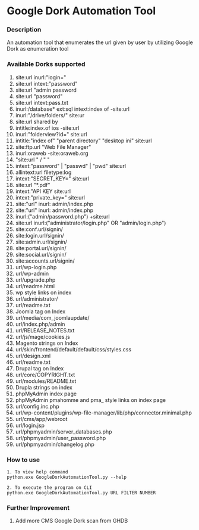 # Google Dork Automation Tool

### Description
An automation tool that enumerates the url given by user by utilizing Google Dork as enumeration tool 

### Available Dorks supported
1.  site:url inurl:"login=" 
2.  site:url intext:"password"
3.  site:url "admin password
4.  site:url "password"
5.  site:url intext:pass.txt 
6.  inurl:/database* ext:sql intext:index of -site:url
7.  inurl:"/drive/folders/" site:ur
8.  site:url shared by
9.  intitle:index.of ios -site:url
10. inurl:"folderview?id=" site:url 
11. intitle:"index of" "parent directory" "desktop ini" site:url
12. site:ftp.url "Web File Manager" 
13. inurl:oraweb -site:oraweb.org 
14. "site:url " / " "
15. intext:"password" | "passwd" | "pwd" site:url
16. allintext:url filetype:log
17. intext:"SECRET_KEY=" site:url
18. site:url "*.pdf"
19. intext:"API KEY site:url
20. intext:"private_key=" site:url
21. site:"url" inurl: admin/index.php
22. site:"url" inurl: admin/index.php
23. inurl:("admin/password.php") +site:url 
24. site:url inurl:("administrator/login.php" OR "admin/login.php")
25. site:conf.url/signin/
26. site:login.url/signin/
27. site:admin.url/signin/
28. site:portal.url/signin/
29. site:social.url/signin/
30. site:accounts.url/signin/
31. url/wp-login.php
32. url/wp-admin
33. url/upgrade.php
34. url/readme.html
35. wp style links on index 
36. url/administrator/
37. url/readme.txt
38. Joomla tag on Index 
39. url/media/com_joomlaupdate/
40. url/index.php/admin
41. url/RELEASE_NOTES.txt
42. url/js/mage/cookies.js 
43. Magento strings on Index
44. url/skin/frontend/default/default/css/styles.css
45. url/design.xml 
46. url/readme.txt
47. Drupal tag on Index 
48. url/core/COPYRIGHT.txt
49. url/modules/README.txt
50. Drupla strings on index 
51. phpMyAdmin index page 
52. phpMyAdmin pmahomme and pma_ style links on index page
53. url/config.inc.php
54. url/wp-content/plugins/wp-file-manager/lib/php/connector.minimal.php
55. url/cms/app/webroot 
56. url/login.jsp 
57. url/phpmyadmin/server_databases.php
58. url/phpmyadmin/user_password.php 
59. url/phpmyadmin/changelog.php

### How to use
```
1. To view help command
python.exe GoogleDorkAutomationTool.py --help 

2. To execute the program on CLI 
python.exe GoogleDorkAutomationTool.py URL FILTER NUMBER 
```
### Further Improvement 
1. Add more CMS Google Dork scan from GHDB